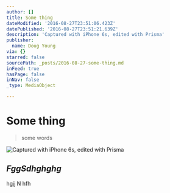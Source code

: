 ```yaml
---
author: []
title: Some thing
dateModified: '2016-08-27T23:51:06.423Z'
datePublished: '2016-08-27T23:51:21.639Z'
description: 'Captured with iPhone 6s, edited with Prisma'
publisher:
  name: Doug Young
via: {}
starred: false
sourcePath: _posts/2016-08-27-some-thing.md
inFeed: true
hasPage: false
inNav: false
_type: MediaObject

---
```

# Some thing

> some words

![Captured with iPhone 6s, edited with Prisma](https://the-grid-user-content.s3-us-west-2.amazonaws.com/e8c71d11-5b32-4d8a-8575-e2ce012e4c85.jpg)

## _**FggSdhghghg**_

hgjj N hfh